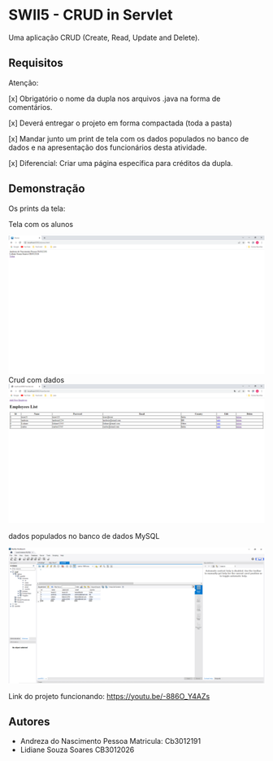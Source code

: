 
# SWII5  - CRUD in Servlet

Uma aplicação CRUD (Create, Read, Update and Delete).

## Requisitos

Atenção:

[x]  Obrigatório o nome da dupla nos arquivos .java na forma de comentários.

[x] Deverá entregar o projeto em forma compactada (toda a pasta)

[x] Mandar junto um print de tela com os dados populados no banco de dados e na
apresentação dos funcionários desta atividade.

[x] Diferencial: Criar uma página específica para créditos da dupla.

## Demonstração

Os prints da tela:

Tela com os alunos

<img src="alunos.png">
Crud com dados

<img src="Crud - tela.png">

dados populados no banco de dados MySQL

<img src="MySQL.png">

Link do projeto funcionando: https://youtu.be/-886O_Y4AZs


## Autores

- Andreza do Nascimento Pessoa  Matricula: Cb3012191
- Lidiane Souza Soares  CB3012026

